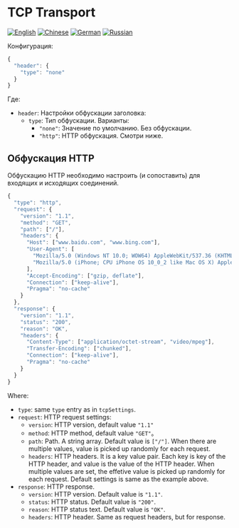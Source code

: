 # TCP Transport

[![English](../../resources/english.svg)](https://www.v2ray.com/en/configuration/transport/tcp.html) [![Chinese](../../resources/chinese.svg)](https://www.v2ray.com/chapter_02/transport/tcp.html) [![German](../../resources/german.svg)](https://www.v2ray.com/de/configuration/transport/tcp.html) [![Russian](../../resources/russian.svg)](https://www.v2ray.com/ru/configuration/transport/tcp.html)

Конфигурация:

```javascript
{
  "header": {
    "type": "none"
  }
}
```

Где:

* `header`: Настройки обфускации заголовка: 
  * `type`: Тип обфускации. Варианты: 
    * `"none"`: Значение по умолчанию. Без обфускации.
    * `"http"`: HTTP обфускация. Смотри ниже.

## Обфускация HTTP

Обфускацию HTTP необходимо настроить (и сопоставить) для входящих и исходящих соединений.

```javascript
{
  "type": "http",
  "request": {
    "version": "1.1",
    "method": "GET",
    "path": ["/"],
    "headers": {
      "Host": ["www.baidu.com", "www.bing.com"],
      "User-Agent": [
        "Mozilla/5.0 (Windows NT 10.0; WOW64) AppleWebKit/537.36 (KHTML, like Gecko) Chrome/53.0.2785.143 Safari/537.36",
        "Mozilla/5.0 (iPhone; CPU iPhone OS 10_0_2 like Mac OS X) AppleWebKit/601.1 (KHTML, like Gecko) CriOS/53.0.2785.109 Mobile/14A456 Safari/601.1.46"
      ],
      "Accept-Encoding": ["gzip, deflate"],
      "Connection": ["keep-alive"],
      "Pragma": "no-cache"
    }
  },
  "response": {
    "version": "1.1",
    "status": "200",
    "reason": "OK",
    "headers": {
      "Content-Type": ["application/octet-stream", "video/mpeg"],
      "Transfer-Encoding": ["chunked"],
      "Connection": ["keep-alive"],
      "Pragma": "no-cache"
    }
  }
}
```

Where:

* `type`: same `type` entry as in `tcpSettings`.
* `request`: HTTP request settings: 
  * `version`: HTTP version, default value `"1.1"`
  * `method`: HTTP method, default value `"GET"`。
  * `path`: Path. A string array. Default value is `["/"]`. When there are multiple values, value is picked up randomly for each request.
  * `headers`: HTTP headers. It is a key value pair. Each key is key of the HTTP header, and value is the value of the HTTP header. When multiple values are set, the effetive value is picked up randomly for each request. Default settings is same as the example above.
* `response`: HTTP response. 
  * `version`: HTTP version. Default value is `"1.1"`.
  * `status`: HTTP status. Default value is `"200"`.
  * `reason`: HTTP status text. Default value is `"OK"`.
  * `headers`: HTTP header. Same as request headers, but for response.